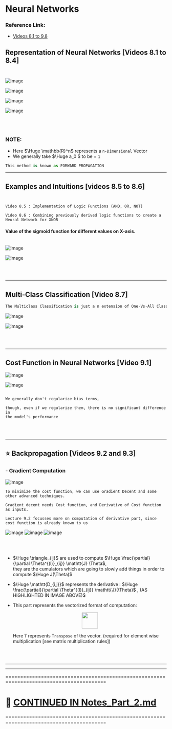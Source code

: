 # Neural Networks

### Reference Link:
- [Videos 8.1 to 9.8](https://www.youtube.com/playlist?list=PLLssT5z_DsK-h9vYZkQkYNWcItqhlRJLN)



## Representation of Neural Networks  [Videos 8.1 to 8.4]<br><br>

![image](https://user-images.githubusercontent.com/76818035/175895433-3308fb0b-ae37-479d-8cdc-9bdca61682ba.png)

![image](https://user-images.githubusercontent.com/76818035/175895976-7cf50f4b-f2b7-4d84-89fd-c43f78d485d8.png)

![image](https://user-images.githubusercontent.com/76818035/175896691-281d5a64-b729-476c-be33-85b978e39a2b.png)

![image](https://user-images.githubusercontent.com/76818035/175969431-512e63d1-9600-42cc-aee4-1d675c6b18bf.png)

<br><br>

### NOTE: 
- Here $\Huge \mathbb{R}^n$ represents a `n-Dimensional` Vector
- We generally take  $\Huge a_0 $ to be = `1`

```py
This method is known as FORWARD PROPAGATION
```
<hr>

## Examples and Intuitions [videos 8.5 to 8.6] <br><br>

```
Video 8.5 : Implementation of Logic Functions (AND, OR, NOT)

Video 8.6 : Combining previously derived logic functions to create a Neural Network for XNOR
```
#### Value of the sigmoid function for different values on X-axis. <br><br>
![image](https://user-images.githubusercontent.com/76818035/175979514-cb7d2450-63cc-4b97-b37a-1247cceb51d2.png)


![image](https://user-images.githubusercontent.com/76818035/175979380-cf2324a8-8d6f-425d-a385-8e842874c1f1.png)

<br><br><hr>

## Multi-Class Classification [Video 8.7]

```py
The Multiclass Classification is just a n extension of One-Vs-All Classification.
```

![image](https://user-images.githubusercontent.com/76818035/175981966-9e56155b-fc1b-4317-a781-741459721ead.png)

![image](https://user-images.githubusercontent.com/76818035/175982236-c94010f8-5b17-4eef-8e88-75e3b7cec06b.png)

<br><br><hr>

## Cost Function in Neural Networks [Video 9.1]

![image](https://user-images.githubusercontent.com/76818035/175983816-8bd9584e-f125-4815-a068-a3867bb4bec4.png)

![image](https://user-images.githubusercontent.com/76818035/175986815-8ef99151-4714-4d37-bf2b-04ea750b6751.png)

```

We generally don't regularize bias terms, 

though, even if we regularize them, there is no significant difference in
the model's performance
```
<br><br><hr>

## :star: Backpropagation [Videos 9.2 and 9.3]

### - Gradient Computation

![image](https://user-images.githubusercontent.com/76818035/176029557-e479c239-b286-4299-956e-dbe7cf0a3bc3.png)

```
To minimize the cost function, we can use Gradient Decent and some other advanced techniques.

Gradient decent needs Cost function, and Derivative of Cost function as inputs.

Lecture 9.2 focusses more on computation of derivative part, since cost function is already known to us
```

![image](https://user-images.githubusercontent.com/76818035/176023718-269339c0-f187-49be-aab4-084416256f11.png)
![image](https://user-images.githubusercontent.com/76818035/176025500-a55bc72a-aee4-4f0e-9a48-958c65715948.png)
![image](https://user-images.githubusercontent.com/76818035/176029685-2b16fadd-8493-46ea-bd96-28af1caa16f6.png)

<br><br>
- $\Huge \triangle_{ij}$ are used to compute $\Huge \frac{\partial}{\partial \Theta^{(l)}_{ij}} \mathtt{J} \Theta$, <br>
  they are the cumulators which are going to slowly add things in order to compute $\Huge J(\Theta)$

- $\Huge \mathtt{D_{i,j}}$ represents the derivative : $\Huge \frac{\partial}{\partial \Theta^{(l)}_{ij}} \mathtt{J}(\Theta)$ , 
  (AS HIGHLIGHTED IN IMAGE ABOVE)$
  
- This part represents the vectorized format of computation: 
  <p align = 'center'> <img src = 'https://user-images.githubusercontent.com/76818035/176031687-bd8106a8-ac08-486f-bb26-181f9adacd46.png' height = 50px></p>
  
  Here `T` represents `Transpose` of the vector. (required for element wise multiplication [see matrix multiplication rules])
  
  
<br><br><hr><hr>

========================================================================================
# 🌟 [CONTINUED IN Notes_Part_2.md](https://github.com/HridayAg0102/Summer-Analytics-2022/blob/main/Week_5/Neural_Networks/Notes_Part_2.md)
========================================================================================



